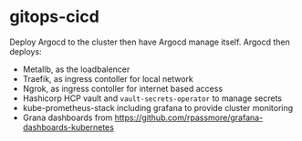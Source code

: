 # gitops-cicd

Deploy Argocd to the cluster then have Argocd manage itself.
Argocd then deploys:
- Metallb, as the loadbalencer
- Traefik, as ingress contoller for local network
- Ngrok, as ingress contoller for internet based access
- Hashicorp HCP vault and `vault-secrets-operator` to manage secrets
- kube-prometheus-stack including grafana to provide cluster monitoring
- Grana dashboards from https://github.com/rpassmore/grafana-dashboards-kubernetes